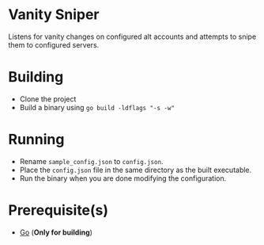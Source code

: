 # Vanity Sniper
Listens for vanity changes on configured alt accounts and attempts to snipe them to configured servers.

# Building
- Clone the project
- Build a binary using `go build -ldflags "-s -w"`

# Running
- Rename `sample_config.json` to `config.json`.
- Place the `config.json` file in the same directory as the built executable.
- Run the binary when you are done modifying the configuration.

# Prerequisite(s)
- [Go](https://go.dev/doc/install) (**Only for building**)
